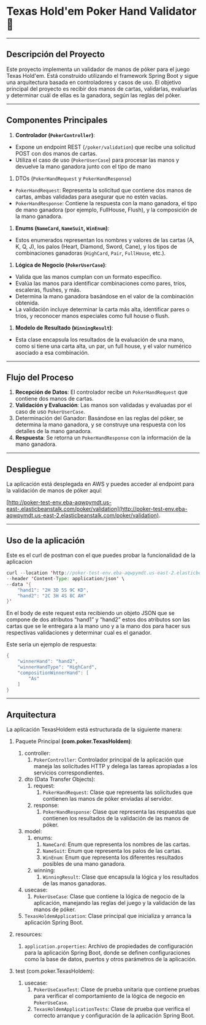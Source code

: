 # Texas Hold'em Poker Hand Validator🎰

---
## Descripción del Proyecto

Este proyecto implementa un validador de manos de póker para el juego Texas Hold'em. Está construido utilizando el framework Spring Boot y sigue una arquitectura basada en controladores y casos de uso. El objetivo principal del proyecto es recibir dos manos de cartas, validarlas, evaluarlas y determinar cuál de ellas es la ganadora, según las reglas del póker.

---
## Componentes Principales

1. **Controlador (`PokerController`)**:
- Expone un endpoint REST (`/poker/validation`) que recibe una solicitud POST con dos manos de cartas.
- Utiliza el caso de uso (`PokerUserCase`) para procesar las manos y devuelve la mano ganadora junto con el tipo de mano

1. DTOs (`PokerHandRequest` y `PokerHandResponse`)
- `PokerHandRequest`:  Representa la solicitud que contiene dos manos de cartas, ambas validadas para asegurar que no estén vacías.
- `PokerHandResponse`: Contiene la respuesta con la mano ganadora, el tipo de mano ganadora (por ejemplo, FullHouse, Flush), y la composición de la mano ganadora.

1. **Enums (`NameCard`, `NameSuit`, `WinEnum`)**:
- Estos enumerados representan los nombres y valores de las cartas (A, K, Q, J), los palos (Heart, Diamond, Sword, Cane), y los tipos de combinaciones ganadoras (`HighCard`, `Pair`, `FullHouse`, etc.).

1. **Lógica de Negocio (`PokerUserCase`)**:
- Valida que las manos cumplan con un formato específico.
- Evalúa las manos para identificar combinaciones como pares, tríos, escaleras, flushes, y más.
- Determina la mano ganadora basándose en el valor de la combinación obtenida.
- La validación incluye determinar la carta más alta, identificar pares o tríos, y reconocer manos especiales como full house o flush.

1. **Modelo de Resultado (`WinningResult`)**:
- Esta clase encapsula los resultados de la evaluación de una mano, como si tiene una carta alta, un par, un full house, y el valor numérico asociado a esa combinación.

---

## Flujo del Proceso

1. **Recepción de Datos**: El controlador recibe un `PokerHandRequest` que contiene dos manos de cartas.
2. **Validación y Evaluación**: Las manos son validadas y evaluadas por el caso de uso `PokerUserCase`.
3. Determinación del Ganador: Basándose en las reglas del póker, se determina la mano ganadora, y se construye una respuesta con los detalles de la mano ganadora.
4. **Respuesta**: Se retorna un `PokerHandResponse` con la información de la mano ganadora.

---

## Despliegue

La aplicación está desplegada en AWS y puedes acceder al endpoint para la validación de manos de póker aquí: 

 [http://poker-test-env.eba-aqwpymdt.us-east-.elasticbeanstalk.com/poker/validation](http://poker-test-env.eba-aqwpymdt.us-east-2.elasticbeanstalk.com/poker/validation).

---

## Uso de la aplicación

Este es el curl de postman con el que puedes probar la funcionalidad de la aplicacion

```java
curl --location 'http://poker-test-env.eba-aqwpymdt.us-east-2.elasticbeanstalk.com/poker/validation' \
--header 'Content-Type: application/json' \
--data '{
    "hand1": "2H 3D 5S 9C KD",
    "hand2": "2C 3H 4S 8C AH"
}'
```

En el body de este request esta recibiendo un objeto JSON que se compone de dos atributos “hand1” y “hand2” estos dos atributos son las cartas que se le entregara a la mano uno y a la mano dos para hacer sus respectivas validaciones y determinar cual es el ganador.

Este seria un ejemplo de respuesta:

```java
{
    "winnerHand": "hand2",
    "winnerHandType": "HighCard",
    "compositionWinnerHand": [
        "As"
    ]
}
```

---

## Arquitectura

La aplicación TexasHoldem está estructurada de la siguiente manera:

1. Paquete Principal **(com.poker.TexasHoldem)**:
    1. controller:
        1. `PokerController`: Controlador principal de la aplicación que maneja las solicitudes HTTP y delega las tareas apropiadas a los servicios correspondientes.
    2. dto (Data Transfer Objects):
        1. request:
            1. `PokerHandRequest`: Clase que representa las solicitudes que contienen las manos de póker enviadas al servidor.
        2. response:
            1. `PokerHandResponse`: Clase que representa las respuestas que contienen los resultados de la validación de las manos de póker.
    3. model:
        1. enums:
            1. `NameCard`: Enum que representa los nombres de las cartas.
            2. `NameSuit`: Enum que representa los palos de las cartas.
            3. `WinEnum`: Enum que representa los diferentes resultados posibles de una mano ganadora.
        2. winning:
            1. `WinningResult`: Clase que encapsula la lógica y los resultados de las manos ganadoras.
    4. usecase:
        1. `PokerUseCase`: Clase que contiene la lógica de negocio de la aplicación, manejando las reglas del juego y la validación de las manos de póker.
    5. `TexasHoldemApplication`: Clase principal que inicializa y arranca la aplicación Spring Boot.
    
2. resources:
    1. `application.properties`: Archivo de propiedades de configuración para la aplicación Spring Boot, donde se definen configuraciones como la base de datos, puertos y otros parámetros de la aplicación.
       
3. test (com.poker.TexasHoldem):
    1. usecase:
        1. `PokerUseCaseTest`: Clase de prueba unitaria que contiene pruebas para verificar el comportamiento de la lógica de negocio en `PokerUseCase`.
        2. `TexasHoldemApplicationTests`: Clase de prueba que verifica el correcto arranque y configuración de la aplicación Spring Boot.
